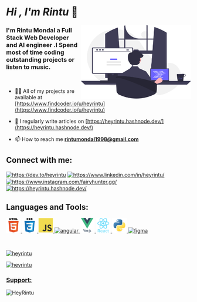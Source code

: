 # ***Hi , I'm Rintu*** 👋
<img align="right" width="300" height="200" src="pic2.svg">

### I'm Rintu Mondal a Full Stack Web Developer and AI engineer .I Spend most of time coding outstanding projects or listen to music.
<br>

- 👨‍💻 All of my projects are available at [https://www.findcoder.io/u/heyrintu](https://www.findcoder.io/u/heyrintu)

- 📝 I regularly write articles on [https://heyrintu.hashnode.dev/](https://heyrintu.hashnode.dev/)

- 📫 How to reach me **rintumondal1998@gmail.com**


## **Connect with me:**
<p align="left">
<a href="https://dev.to/https://dev.to/heyrintu" target="blank"><img align="center" src="https://raw.githubusercontent.com/rahuldkjain/github-profile-readme-generator/master/src/images/icons/Social/devto.svg" alt="https://dev.to/heyrintu" height="30" width="40" /></a>
<a href="https://linkedin.com/in/https://www.linkedin.com/in/heyrintu/" target="blank"><img align="center" src="https://raw.githubusercontent.com/rahuldkjain/github-profile-readme-generator/master/src/images/icons/Social/linked-in-alt.svg" alt="https://www.linkedin.com/in/heyrintu/" height="30" width="40" /></a>
<a href="https://instagram.com/https://www.instagram.com/fairyhunter.gg/" target="blank"><img align="center" src="https://raw.githubusercontent.com/rahuldkjain/github-profile-readme-generator/master/src/images/icons/Social/instagram.svg" alt="https://www.instagram.com/fairyhunter.gg/" height="30" width="40" /></a>
<a href="https://hashnode.com/https://heyrintu.hashnode.dev/" target="blank"><img align="center" src="https://raw.githubusercontent.com/rahuldkjain/github-profile-readme-generator/master/src/images/icons/Social/hashnode.svg" alt="https://heyrintu.hashnode.dev/" height="30" width="40" /></a>
</p>


## Languages and Tools:
<a href="https://www.w3.org/html/" target="_blank" rel="noreferrer"> <img src="https://raw.githubusercontent.com/devicons/devicon/master/icons/html5/html5-original-wordmark.svg" alt="html5" width="40" height="40"/> </a>
<a href="https://www.w3schools.com/css/" target="_blank" rel="noreferrer"> <img src="https://raw.githubusercontent.com/devicons/devicon/master/icons/css3/css3-original-wordmark.svg" alt="css3" width="40" height="40"/>
<a href="https://developer.mozilla.org/en-US/docs/Web/JavaScript" target="_blank" rel="noreferrer"> <img src="https://raw.githubusercontent.com/devicons/devicon/master/icons/javascript/javascript-original.svg" alt="javascript" width="40" height="40"/>
<a href="https://angular.io" target="_blank" rel="noreferrer"> <img src="https://angular.io/assets/images/logos/angular/angular.svg" alt="angular" width="40" height="40"/> </a>
<a href="https://vuejs.org/" target="_blank" rel="noreferrer"> <img src="https://raw.githubusercontent.com/devicons/devicon/master/icons/vuejs/vuejs-original-wordmark.svg" alt="vuejs" width="40" height="40"/> </a>
 </a> <a href="https://reactjs.org/" target="_blank" rel="noreferrer"> <img src="https://raw.githubusercontent.com/devicons/devicon/master/icons/react/react-original-wordmark.svg" alt="react" width="40" height="40"/> 
<a href="https://www.python.org" target="_blank" rel="noreferrer"> <img src="https://raw.githubusercontent.com/devicons/devicon/master/icons/python/python-original.svg" alt="python" width="40" height="40"/>
 <a href="https://www.figma.com/" target="_blank" rel="noreferrer"> <img src="https://www.vectorlogo.zone/logos/figma/figma-icon.svg" alt="figma" width="40" height="40"/> 

<br>

![heyrintu](https://github-readme-stats.vercel.app/api/top-langs?username=heyrintu&show_icons=true&theme=synthwave&locale=en&layout=compact)
<br>

![heyrintu](https://github-readme-stats.vercel.app/api?username=heyrintu&show_icons=true&theme=synthwave&locale=en)


<h3 align="left">Support:</h3>
<p><a href="https://ko-fi.com/HeyRintu"> <img align="left" src="https://cdn.ko-fi.com/cdn/kofi3.png?v=3" height="50" width="210" alt="HeyRintu" /></a></p><br><br>

